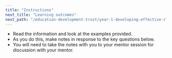 ```yaml
---
title: "Instructions"
next_title: "Learning outcomes"
next_path: "/education-development-trust/year-1-developing-effective-classroom-practice/spring-week-1-ect-learning-outcomes"
---
```


- Read the information and look at the examples provided.
- As you do this, make notes in response to the key questions below.
- You will need to take the notes with you to your mentor session for discussion with your mentor.
